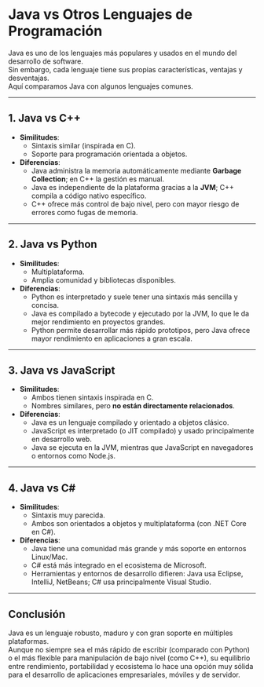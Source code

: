 # Java vs Otros Lenguajes de Programación

Java es uno de los lenguajes más populares y usados en el mundo del desarrollo de software.  
Sin embargo, cada lenguaje tiene sus propias características, ventajas y desventajas.  
Aquí comparamos Java con algunos lenguajes comunes.

---

## 1. Java vs C++

- **Similitudes**:
  - Sintaxis similar (inspirada en C).
  - Soporte para programación orientada a objetos.
- **Diferencias**:
  - Java administra la memoria automáticamente mediante **Garbage Collection**; en C++ la gestión es manual.
  - Java es independiente de la plataforma gracias a la **JVM**; C++ compila a código nativo específico.
  - C++ ofrece más control de bajo nivel, pero con mayor riesgo de errores como fugas de memoria.

---

## 2. Java vs Python

- **Similitudes**:
  - Multiplataforma.
  - Amplia comunidad y bibliotecas disponibles.
- **Diferencias**:
  - Python es interpretado y suele tener una sintaxis más sencilla y concisa.
  - Java es compilado a bytecode y ejecutado por la JVM, lo que le da mejor rendimiento en proyectos grandes.
  - Python permite desarrollar más rápido prototipos, pero Java ofrece mayor rendimiento en aplicaciones a gran escala.

---

## 3. Java vs JavaScript

- **Similitudes**:
  - Ambos tienen sintaxis inspirada en C.
  - Nombres similares, pero **no están directamente relacionados**.
- **Diferencias**:
  - Java es un lenguaje compilado y orientado a objetos clásico.
  - JavaScript es interpretado (o JIT compilado) y usado principalmente en desarrollo web.
  - Java se ejecuta en la JVM, mientras que JavaScript en navegadores o entornos como Node.js.

---

## 4. Java vs C#

- **Similitudes**:
  - Sintaxis muy parecida.
  - Ambos son orientados a objetos y multiplataforma (con .NET Core en C#).
- **Diferencias**:
  - Java tiene una comunidad más grande y más soporte en entornos Linux/Mac.
  - C# está más integrado en el ecosistema de Microsoft.
  - Herramientas y entornos de desarrollo difieren: Java usa Eclipse, IntelliJ, NetBeans; C# usa principalmente Visual Studio.

---

## Conclusión

Java es un lenguaje robusto, maduro y con gran soporte en múltiples plataformas.  
Aunque no siempre sea el más rápido de escribir (comparado con Python) o el más flexible para manipulación de bajo nivel (como C++), su equilibrio entre rendimiento, portabilidad y ecosistema lo hace una opción muy sólida para el desarrollo de aplicaciones empresariales, móviles y de servidor.
```

